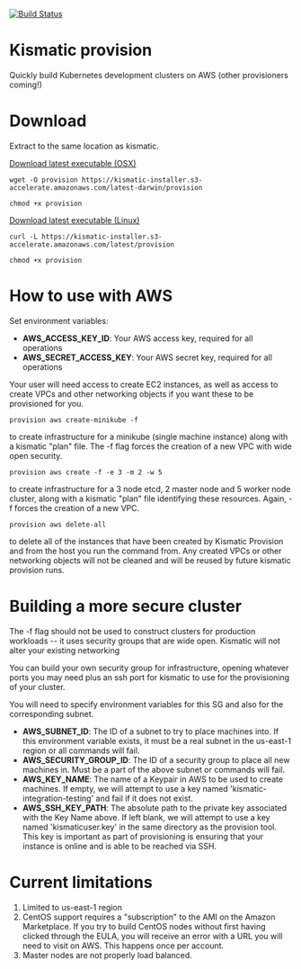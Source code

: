 [![Build Status](https://snap-ci.com/apprenda/kismatic-provision/branch/master/build_image)](https://snap-ci.com/apprenda/kismatic-provision/branch/master)

# Kismatic provision

Quickly build Kubernetes development clusters on AWS (other provisioners coming!)

# Download

Extract to the same location as kismatic.

[Download latest executable (OSX)](https://kismatic-installer.s3-accelerate.amazonaws.com/latest-darwin/provision)

`wget -O provision https://kismatic-installer.s3-accelerate.amazonaws.com/latest-darwin/provision`

`chmod +x provision`

[Download latest executable (Linux)](https://kismatic-installer.s3-accelerate.amazonaws.com/latest/provision)

`curl -L https://kismatic-installer.s3-accelerate.amazonaws.com/latest/provision`

`chmod +x provision`

# How to use with AWS

Set environment variables:

* **AWS_ACCESS_KEY_ID**: Your AWS access key, required for all operations
* **AWS_SECRET_ACCESS_KEY**: Your AWS secret key, required for all operations

Your user will need access to create EC2 instances, as well as access to create VPCs and other 
networking objects if you want these to be provisioned for you.

`provision aws create-minikube -f`

to create infrastructure for a minikube (single machine instance) along with a kismatic "plan" 
file. The -f flag forces the creation of a new VPC with wide open security.

`provision aws create -f -e 3 -m 2 -w 5`

to create infrastructure for a 3 node etcd, 2 master node and 5 worker node cluster, along with 
a kismatic "plan" file identifying these resources. Again, -f forces the creation of a new VPC.

`provision aws delete-all`

to delete all of the instances that have been created by Kismatic Provision and from the host you
run the command from. Any created VPCs or other networking objects will not be cleaned and will
be reused by future kismatic provision runs.

# Building a more secure cluster

The -f flag should not be used to construct clusters for production workloads -- it uses security
groups that are wide open. Kismatic will not alter your existing networking

You can build your own security group for infrastructure, opening whatever ports you may need plus
an ssh port for kismatic to use for the provisioning of your cluster.

You will need to specify environment variables for this SG and also for the corresponding subnet.

*  **AWS_SUBNET_ID**: The ID of a subnet to try to place machines into. If this environment variable exists,
                      it must be a real subnet in the us-east-1 region or all commands will fail.
*  **AWS_SECURITY_GROUP_ID**: The ID of a security group to place all new machines in. Must be a part of the
                              above subnet or commands will fail.
*  **AWS_KEY_NAME**: The name of a Keypair in AWS to be used to create machines. If empty, we will attempt
                     to use a key named 'kismatic-integration-testing' and fail if it does not exist.
*  **AWS_SSH_KEY_PATH**: The absolute path to the private key associated with the Key Name above. If left blank,
                    we will attempt to use a key named 'kismaticuser.key' in the same directory as the
		    provision tool. This key is important as part of provisioning is ensuring that your
		    instance is online and is able to be reached via SSH.


# Current limitations

1. Limited to us-east-1 region
2. CentOS support requires a "subscription" to the AMI on the Amazon Marketplace. If you try to build CentOS nodes without first having clicked through the EULA, you will receive an error with a URL you will need to visit on AWS. This happens once per account.
3. Master nodes are not properly load balanced.
